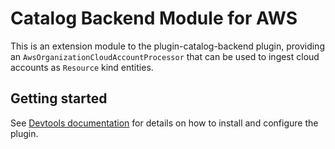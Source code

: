 # Catalog Backend Module for AWS

This is an extension module to the plugin-catalog-backend plugin, providing an
`AwsOrganizationCloudAccountProcessor` that can be used to ingest cloud accounts
as `Resource` kind entities.

## Getting started

See [Devtools documentation](https://devtools.khulnasoft.com/docs/integrations/aws-s3/discovery) for details on how to install
and configure the plugin.
